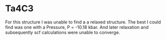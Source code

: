 # Ta4C3

For this structure I was unable to find a a relaxed structure. The best I could find was one with a Pressure, P = -10.18 kbar. And later relaxation and subsequently scf calculations were unable to converge. 